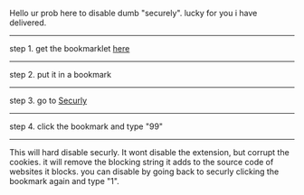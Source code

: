 Hello ur prob here to disable dumb "securely". lucky for you i have delivered. 

<hr>

step 1. get the bookmarklet [here](https://rb.gy/uqo8q)

<hr>

step 2. put it in a bookmark

<hr>

step 3. go to [Securly](https://securly.com)

<hr>

step 4. click the bookmark and type "99"

<hr>

This will hard disable securly. It wont disable the extension, but corrupt the cookies. it will remove the blocking string it adds to the source code of websites it blocks. you can disable by going back to securly clicking the bookmark again and type "1".
